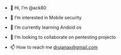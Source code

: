 - 👋 Hi, I’m @ack80
- 👀 I’m interested in Mobile security
- 🌱 I’m currently learning Andoid os
- 💞️ I’m looking to collaborate on pentesting projecto

- 📫 How to reach me drujanax@gmail.com

<!---
ack80/ack80 is a ✨ special ✨ repository because its `README.md` (this file) appears on your GitHub profile.
You can click the Preview link to take a look at your changes.
--->
